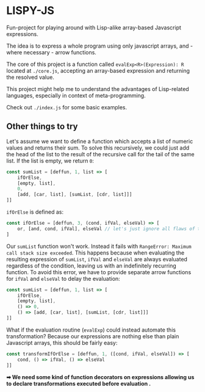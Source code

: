 # LISPY-JS

Fun-project for playing around with Lisp-alike array-based Javascript expressions.

The idea is to express a whole program using only javascript arrays, and - where necessary - arrow functions.

The core of this project is a function called `evalExp<R>(Expression): R` located at `./core.js`, accepting an array-based expression and returning the resolved value.

This project might help me to understand the advantages of Lisp-related languages, especially in context of meta-programming.

Check out `./index.js` for some basic examples.

## Other things to try

Let's assume we want to define a function which accepts a list of numeric values and returns their sum.
To solve this recursively, we could just add the head of the list to the result of the recursive call for the tail of the same list. If the list is empty, we return `0`:
```js
const sumList = [deffun, 1, list => [
    ifOrElse,
    [empty, list],
    0,
    [add, [car, list], [sumList, [cdr, list]]]
]]
```

`ifOrElse` is defined as:
```js
const ifOrElse = [deffun, 3, (cond, ifVal, elseVal) => [
    or, [and, cond, ifVal], elseVal // let's just ignore all flaws of these simple comparisons
]
```

Our `sumList` function won't work. Instead it fails with `RangeError: Maximum call stack size exceeded`. This happens because when evaluating the resulting expression of `sumList`, `ifVal` and `elseVal` are always evaluated regardless of the condition, leaving us with an indefinitely recurring function. To avoid this error, we have to provide separate arrow functions for `ifVal` and `elseVal` to delay the evaluation:
```js
const sumList = [deffun, 1, list => [
    ifOrElse,
    [empty, list],
    () => 0,
    () => [add, [car, list], [sumList, [cdr, list]]]
]]
```

What if the evaluation routine (`evalExp`) could instead automate this transformation? Because our expressions are nothing else than plain Javascript arrays, this should be fairly easy:
```js
const transformIfOrElse = [deffun, 1, ([cond, ifVal, elseVal]) => [
    cond, () => ifVal, () => elseVal
]]
```

**➡ We need some kind of function decorators on expressions allowing us to declare transformations executed before evaluation .**
